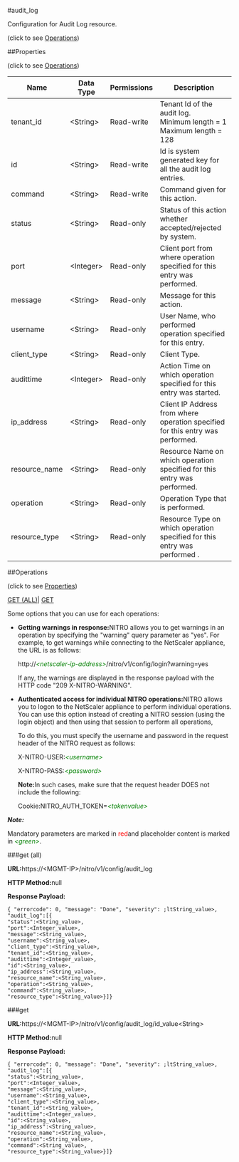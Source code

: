 #audit_log



Configuration for Audit Log resource.

<span>(click to see [Operations](#operations))</span>



##Properties 

<span>(click to see [Operations](#operations))</span>





<table><thead><tr><th>Name</th><th>Data Type</th><th>Permissions</th><th>Description</th></tr></thead><tbody><tr><td>tenant_id</td><td>&lt;String></td><td>Read-write</td><td>Tenant Id of the audit log.<br>Minimum length = 1<br>Maximum length = 128</td></tr><tr><td>id</td><td>&lt;String></td><td>Read-write</td><td>Id is system generated key for all the audit log entries.</td></tr><tr><td>command</td><td>&lt;String></td><td>Read-write</td><td>Command given for this action.</td></tr><tr><td>status</td><td>&lt;String></td><td>Read-only</td><td>Status of this action whether accepted/rejected by system.</td></tr><tr><td>port</td><td>&lt;Integer></td><td>Read-only</td><td>Client port from where operation specified for this entry was performed.</td></tr><tr><td>message</td><td>&lt;String></td><td>Read-only</td><td>Message for this action.</td></tr><tr><td>username</td><td>&lt;String></td><td>Read-only</td><td>User Name, who performed operation specified for this entry.</td></tr><tr><td>client_type</td><td>&lt;String></td><td>Read-only</td><td>Client Type.</td></tr><tr><td>audittime</td><td>&lt;Integer></td><td>Read-only</td><td>Action Time on which operation specified for this entry was started.</td></tr><tr><td>ip_address</td><td>&lt;String></td><td>Read-only</td><td>Client IP Address from where operation specified for this entry was performed.</td></tr><tr><td>resource_name</td><td>&lt;String></td><td>Read-only</td><td>Resource Name on which operation specified for this entry was performed.</td></tr><tr><td>operation</td><td>&lt;String></td><td>Read-only</td><td>Operation Type that is performed.</td></tr><tr><td>resource_type</td><td>&lt;String></td><td>Read-only</td><td>Resource Type on which operation specified for this entry was performed .</td></tr></tbody></table>

##Operations 

<span>(click to see [Properties](#properties))</span>





[GET (ALL)](#get-all)| [GET](#get)





Some options that you can use for each operations:

<ul><li><p><b>Getting warnings in response:</b>NITRO allows you to get warnings in an operation by specifying the "warning" query parameter as "yes". For example, to get warnings while connecting to the NetScaler appliance, the URL is as follows:</p><p>http://<span style="color:green;font-style:italic;">&lt;netscaler-ip-address&gt;</span>/nitro/v1/config/login?warning=yes</p><p>If any, the warnings are displayed in the response payload with the HTTP code "209 X-NITRO-WARNING".</p></li><li><p><b>Authenticated access for individual NITRO operations:</b>NITRO allows you to logon to the NetScaler appliance to perform individual operations. You can use this option instead of creating a NITRO session (using the login object) and then using that session to perform all operations,</p><p>To do this, you must specify the username and password in the request header of the NITRO request as follows:</p><p>X-NITRO-USER:<span style="color:green;font-style:italic;">&lt;username&gt;</span></p><p>X-NITRO-PASS:<span style="color:green;font-style:italic;">&lt;password&gt;</span></p><p><b>Note:</b>In such cases, make sure that the request header DOES not include the following:</p><p>Cookie:NITRO_AUTH_TOKEN=<span style="color:green;font-style:italic;">&lt;tokenvalue&gt;</span></p></li></ul>







***Note:*** 

Mandatory parameters are marked in <span style="color:#FF0000;">red</span>and placeholder content is marked in <span style="color:green;font-style:italic">&lt;green&gt;</span>.



###get (all)







<b>URL:</b>https://&lt;MGMT-IP&gt;/nitro/v1/config/audit_log

<b>HTTP Method:</b>null

<b>Response Payload: </b>
```
{ "errorcode": 0, "message": "Done", "severity": ;ltString_value>, "audit_log":[{
"status":<String_value>,
"port":<Integer_value>,
"message":<String_value>,
"username":<String_value>,
"client_type":<String_value>,
"tenant_id":<String_value>,
"audittime":<Integer_value>,
"id":<String_value>,
"ip_address":<String_value>,
"resource_name":<String_value>,
"operation":<String_value>,
"command":<String_value>,
"resource_type":<String_value>}]}
```







###get







<b>URL:</b>https://&lt;MGMT-IP&gt;/nitro/v1/config/audit_log/id_value&lt;String&gt;

<b>HTTP Method:</b>null

<b>Response Payload: </b>
```
{ "errorcode": 0, "message": "Done", "severity": ;ltString_value>, "audit_log":[{
"status":<String_value>,
"port":<Integer_value>,
"message":<String_value>,
"username":<String_value>,
"client_type":<String_value>,
"tenant_id":<String_value>,
"audittime":<Integer_value>,
"id":<String_value>,
"ip_address":<String_value>,
"resource_name":<String_value>,
"operation":<String_value>,
"command":<String_value>,
"resource_type":<String_value>}]}
```







